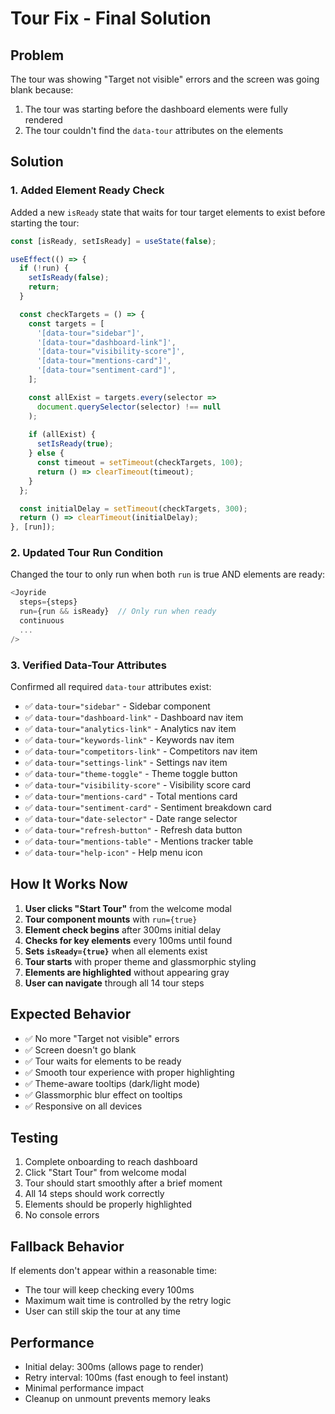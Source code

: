 # Tour Fix - Final Solution

## Problem
The tour was showing "Target not visible" errors and the screen was going blank because:
1. The tour was starting before the dashboard elements were fully rendered
2. The tour couldn't find the `data-tour` attributes on the elements

## Solution

### 1. Added Element Ready Check
Added a new `isReady` state that waits for tour target elements to exist before starting the tour:

```typescript
const [isReady, setIsReady] = useState(false);

useEffect(() => {
  if (!run) {
    setIsReady(false);
    return;
  }

  const checkTargets = () => {
    const targets = [
      '[data-tour="sidebar"]',
      '[data-tour="dashboard-link"]',
      '[data-tour="visibility-score"]',
      '[data-tour="mentions-card"]',
      '[data-tour="sentiment-card"]',
    ];

    const allExist = targets.every(selector => 
      document.querySelector(selector) !== null
    );
    
    if (allExist) {
      setIsReady(true);
    } else {
      const timeout = setTimeout(checkTargets, 100);
      return () => clearTimeout(timeout);
    }
  };

  const initialDelay = setTimeout(checkTargets, 300);
  return () => clearTimeout(initialDelay);
}, [run]);
```

### 2. Updated Tour Run Condition
Changed the tour to only run when both `run` is true AND elements are ready:

```typescript
<Joyride
  steps={steps}
  run={run && isReady}  // Only run when ready
  continuous
  ...
/>
```

### 3. Verified Data-Tour Attributes
Confirmed all required `data-tour` attributes exist:

- ✅ `data-tour="sidebar"` - Sidebar component
- ✅ `data-tour="dashboard-link"` - Dashboard nav item
- ✅ `data-tour="analytics-link"` - Analytics nav item
- ✅ `data-tour="keywords-link"` - Keywords nav item
- ✅ `data-tour="competitors-link"` - Competitors nav item
- ✅ `data-tour="settings-link"` - Settings nav item
- ✅ `data-tour="theme-toggle"` - Theme toggle button
- ✅ `data-tour="visibility-score"` - Visibility score card
- ✅ `data-tour="mentions-card"` - Total mentions card
- ✅ `data-tour="sentiment-card"` - Sentiment breakdown card
- ✅ `data-tour="date-selector"` - Date range selector
- ✅ `data-tour="refresh-button"` - Refresh data button
- ✅ `data-tour="mentions-table"` - Mentions tracker table
- ✅ `data-tour="help-icon"` - Help menu icon

## How It Works Now

1. **User clicks "Start Tour"** from the welcome modal
2. **Tour component mounts** with `run={true}`
3. **Element check begins** after 300ms initial delay
4. **Checks for key elements** every 100ms until found
5. **Sets `isReady={true}`** when all elements exist
6. **Tour starts** with proper theme and glassmorphic styling
7. **Elements are highlighted** without appearing gray
8. **User can navigate** through all 14 tour steps

## Expected Behavior

- ✅ No more "Target not visible" errors
- ✅ Screen doesn't go blank
- ✅ Tour waits for elements to be ready
- ✅ Smooth tour experience with proper highlighting
- ✅ Theme-aware tooltips (dark/light mode)
- ✅ Glassmorphic blur effect on tooltips
- ✅ Responsive on all devices

## Testing

1. Complete onboarding to reach dashboard
2. Click "Start Tour" from welcome modal
3. Tour should start smoothly after a brief moment
4. All 14 steps should work correctly
5. Elements should be properly highlighted
6. No console errors

## Fallback Behavior

If elements don't appear within a reasonable time:
- The tour will keep checking every 100ms
- Maximum wait time is controlled by the retry logic
- User can still skip the tour at any time

## Performance

- Initial delay: 300ms (allows page to render)
- Retry interval: 100ms (fast enough to feel instant)
- Minimal performance impact
- Cleanup on unmount prevents memory leaks